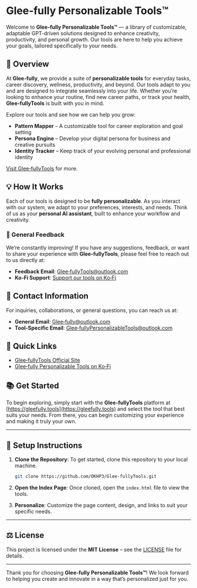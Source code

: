 # Glee‑fully Personalizable Tools™  

Welcome to **Glee‑fully Personalizable Tools™** — a library of customizable, adaptable GPT-driven solutions designed to enhance creativity, productivity, and personal growth. Our tools are here to help you achieve your goals, tailored specifically to your needs.

## 🌟 Overview

At **Glee‑fully**, we provide a suite of **personalizable tools** for everyday tasks, career discovery, wellness, productivity, and beyond. Our tools adapt to you and are designed to integrate seamlessly into your life. Whether you’re looking to enhance your routine, find new career paths, or track your health, **Glee‑fullyTools** is built with you in mind.

Explore our tools and see how we can help you grow:

- **Pattern Mapper** – A customizable tool for career exploration and goal setting
- **Persona Engine** – Develop your digital persona for business and creative pursuits
- **Identity Tracker** – Keep track of your evolving personal and professional identity

[Visit Glee‑fullyTools](https://gleefully.tools) for more.

## 💡 How It Works

Each of our tools is designed to be **fully personalizable**. As you interact with our system, we adapt to your preferences, interests, and needs. Think of us as your **personal AI assistant**, built to enhance your workflow and creativity.

### 💌 General Feedback

We’re constantly improving! If you have any suggestions, feedback, or want to share your experience with **Glee‑fullyTools**, please feel free to reach out to us directly at:

- **Feedback Email**: [Glee‑fullyTools@outlook.com](mailto:Glee-fullyTools@outlook.com?subject=Feedback%20-%20Toolbox%20GPT)
- **Ko‑Fi Support**: [Support our tools on Ko‑Fi](https://ko-fi.com/gleefullypersonalizabletools?source=Glee-fully%20Toolbox%20GPT)

## 📧 Contact Information

For inquiries, collaborations, or general questions, you can reach us at:

- **General Email**: [Glee‑fully@outlook.com](mailto:Glee-fully@outlook.com)
- **Tool-Specific Email**: [Glee‑fullyPersonalizableTools@outlook.com](mailto:Glee-fullyPersonalizableTools@outlook.com)

## 🔗 Quick Links

- [Glee‑fullyTools Official Site](https://gleefully.tools)
- [Glee‑fully Personalizable Tools on Ko‑Fi](https://ko-fi.com/gleefullypersonalizabletools?source=Glee-fully%20Toolbox%20GPT)

## 📚 Get Started

To begin exploring, simply start with the **Glee‑fullyTools** platform at [https://gleefully.tools](https://gleefully.tools) and select the tool that best suits your needs. From there, you can begin customizing your experience and making it truly your own.

---

## 🔧 Setup Instructions

1. **Clone the Repository**: To get started, clone this repository to your local machine.
    ```bash
    git clone https://github.com/OKHP3/Glee-fullyTools.git
    ```

2. **Open the Index Page**: Once cloned, open the `index.html` file to view the tools.

3. **Personalize**: Customize the page content, design, and links to suit your specific needs.

---

## ⚖️ License

This project is licensed under the **MIT License** – see the [LICENSE](LICENSE) file for details.

---

Thank you for choosing **Glee‑fully Personalizable Tools™**! We look forward to helping you create and innovate in a way that’s personalized just for you.
